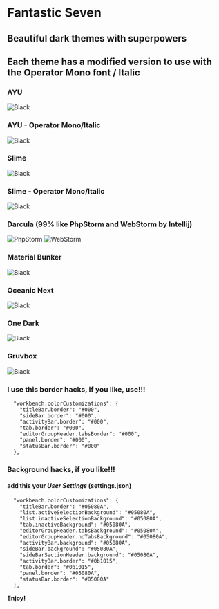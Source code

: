 # Fantastic Seven

## Beautiful dark themes with superpowers

## Each theme has a modified version to use with the Operator Mono font / Italic

### AYU

![Black](https://raw.githubusercontent.com/sldobri/daily/master/images/aiu.png)

### AYU - Operator Mono/Italic

![Black](https://raw.githubusercontent.com/sldobri/daily/master/images/aiuItalic.png)

### Slime

![Black](https://raw.githubusercontent.com/sldobri/daily/master/images/slime.png)

### Slime - Operator Mono/Italic

![Black](https://raw.githubusercontent.com/sldobri/daily/master/images/slimeItalic.png)

### Darcula (99% like **PhpStorm** and **WebStorm** by Intellij)

![PhpStorm](https://raw.githubusercontent.com/sldobri/daily/master/images/darcula-phpstorm.png)
![WebStorm](https://raw.githubusercontent.com/sldobri/daily/master/images/darcula-webstorm.png)

### Material Bunker

![Black](https://raw.githubusercontent.com/sldobri/daily/master/images/Material.png)

### Oceanic Next

![Black](https://raw.githubusercontent.com/sldobri/daily/master/images/OceanicNext.png)

### One Dark

![Black](https://raw.githubusercontent.com/sldobri/daily/master/images/OneDark.png)

### Gruvbox

![Black](https://raw.githubusercontent.com/sldobri/daily/master/images/gruvbox.png)

### I use this border hacks, if you like, use!!!

```
  "workbench.colorCustomizations": {
    "titleBar.border": "#000",
    "sideBar.border": "#000",
    "activityBar.border": "#000",
    "tab.border": "#000",
    "editorGroupHeader.tabsBorder": "#000",
    "panel.border": "#000",
    "statusBar.border": "#000"
  },
```

### Background hacks, if you like!!!

#### add this your **_User Settings_** (settings.json)

```
  "workbench.colorCustomizations": {
    "titleBar.border": "#05080A",
    "list.activeSelectionBackground": "#05080A",
    "list.inactiveSelectionBackground": "#05080A",
    "tab.inactiveBackground": "#05080A",
    "editorGroupHeader.tabsBackground": "#05080A",
    "editorGroupHeader.noTabsBackground": "#05080A",
    "activityBar.background": "#05080A",
    "sideBar.background": "#05080A",
    "sideBarSectionHeader.background": "#05080A",
    "activityBar.border": "#0b1015",
    "tab.border": "#0b1015",
    "panel.border": "#05080A",
    "statusBar.border": "#05080A"
  },
```

**Enjoy!**
